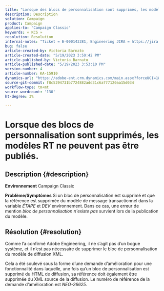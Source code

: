 ```yaml
---
title: "Lorsque des blocs de personnalisation sont supprimés, les modèles RT ne peuvent pas être publiés"
description: Description
solution: Campaign
product: Campaign
applies-to: "Campaign Classic"
keywords: « KCS »
resolution: Resolution
internal-notes: "Ticket = E-000143381, Engineering JIRA = https://jira.corp.adobe.com/browse/NEO-26451 , Enhancement = https://jira.corp.adobe.com/browse/NEO-26451"
bug: false
article-created-by: Victoria Barnato
article-created-date: "5/19/2023 3:50:42 PM"
article-published-by: Victoria Barnato
article-published-date: "5/19/2023 3:53:10 PM"
version-number: 4
article-number: KA-15910
dynamics-url: "https://adobe-ent.crm.dynamics.com/main.aspx?forceUCI=1&pagetype=entityrecord&etn=knowledgearticle&id=fb24c1e2-5cf6-ed11-8848-6045bd0065b6"
source-git-commit: f8c5294731b7724882add31c6a777120aa15d034
workflow-type: tm+mt
source-wordcount: '130'
ht-degree: 3%

---
```


# Lorsque des blocs de personnalisation sont supprimés, les modèles RT ne peuvent pas être publiés.

## Description {#description}

<b>Environnement</b>
Campaign Classic


<b>Problème/Symptômes</b>
Si un bloc de personnalisation est supprimé et que la référence est supprimée du modèle de message transactionnel dans la variable *ÉTAPE* et *DEV* environnement. Dans ce cas, une erreur de mention *bloc de personnalisation n&#39;existe pas* survient lors de la publication du modèle.


## Résolution {#resolution}


Comme l’a confirmé Adobe Engineering, il ne s’agit pas d’un bogue système, et il n’est pas nécessaire de supprimer le bloc de personnalisation du modèle de diffusion XML.

Cela a été soulevé sous la forme d’une demande d’amélioration pour une fonctionnalité dans laquelle, une fois qu’un bloc de personnalisation est supprimé du HTML de diffusion, sa référence doit également être supprimée du XML source de la diffusion. Le numéro de référence de la demande d’amélioration est *NEO-26625*.
